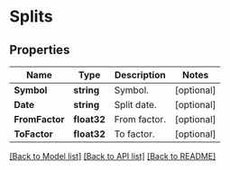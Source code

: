 # Splits

## Properties

Name | Type | Description | Notes
------------ | ------------- | ------------- | -------------
**Symbol** | **string** | Symbol. | [optional] 
**Date** | **string** | Split date. | [optional] 
**FromFactor** | **float32** | From factor. | [optional] 
**ToFactor** | **float32** | To factor. | [optional] 

[[Back to Model list]](../README.md#documentation-for-models) [[Back to API list]](../README.md#documentation-for-api-endpoints) [[Back to README]](../README.md)


